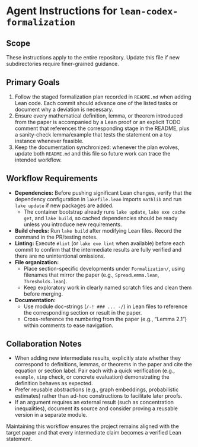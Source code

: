 # Agent Instructions for `lean-codex-formalization`

## Scope

These instructions apply to the entire repository. Update this file if new subdirectories require finer-grained guidance.

## Primary Goals

1. Follow the staged formalization plan recorded in `README.md` when adding Lean code. Each commit should advance one of the listed tasks or document why a deviation is necessary.
2. Ensure every mathematical definition, lemma, or theorem introduced from the paper is accompanied by a Lean proof or an explicit TODO comment that references the corresponding stage in the README, plus a sanity-check lemma/example that tests the statement on a toy instance whenever feasible.
3. Keep the documentation synchronized: whenever the plan evolves, update both `README.md` and this file so future work can trace the intended workflow.

## Workflow Requirements

- **Dependencies:** Before pushing significant Lean changes, verify that the dependency configuration in `lakefile.lean` imports `mathlib` and run `lake update` if new packages are added.
  - The container bootstrap already runs `lake update`, `lake exe cache get`, and `lake build`, so cached dependencies should be ready unless you introduce new requirements.
- **Build checks:** Run `lake build` after modifying Lean files. Record the command in the PR/testing notes.
- **Linting:** Execute `#lint` (or `lake exe lint` when available) before each commit to confirm that the intermediate results are fully verified and there are no unintentional omissions.
- **File organization:**
  - Place section-specific developments under `Formalization/`, using filenames that mirror the paper (e.g., `SpreadLemma.lean`, `Thresholds.lean`).
  - Keep exploratory work in clearly named scratch files and clean them before merging.
- **Documentation:**
  - Use module doc-strings (`/-! ### ... -/`) in Lean files to reference the corresponding section or result in the paper.
  - Cross-reference the numbering from the paper (e.g., “Lemma 2.1”) within comments to ease navigation.

## Collaboration Notes

- When adding new intermediate results, explicitly state whether they correspond to definitions, lemmas, or theorems in the paper and cite the equation or section label. Pair each with a quick verification (e.g., `example`, `simp` check, or concrete evaluation) demonstrating the definition behaves as expected.
- Prefer reusable abstractions (e.g., graph embeddings, probabilistic estimates) rather than ad-hoc constructions to facilitate later proofs.
- If an argument requires an external result (such as concentration inequalities), document its source and consider proving a reusable version in a separate module.

Maintaining this workflow ensures the project remains aligned with the target paper and that every intermediate claim becomes a verified Lean statement.
